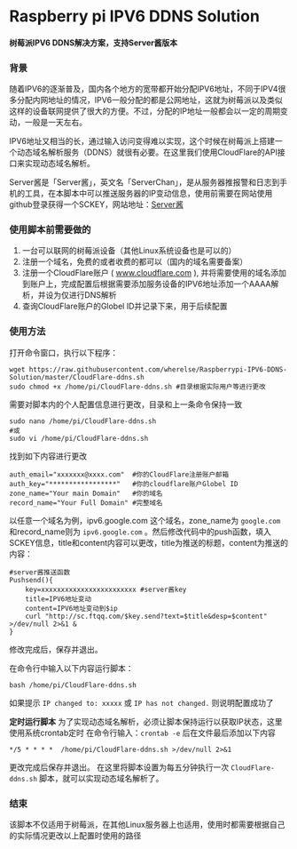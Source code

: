 # Raspberry pi IPV6 DDNS Solution

#### 树莓派IPV6 DDNS解决方案，支持Server酱版本

### 背景
随着IPV6的逐渐普及，国内各个地方的宽带都开始分配IPV6地址，不同于IPV4很多分配内网地址的情况，IPV6一般分配的都是公网地址，这就为树莓派以及类似这样的设备联网提供了很大的方便。不过，分配的IP地址一般都会以一定的周期变动，一般是一天左右。

IPV6地址又相当的长，通过输入访问变得难以实现，这个时候在树莓派上搭建一个动态域名解析服务（DDNS）就很有必要。在这里我们使用CloudFlare的API接口来实现动态域名解析。

Server酱是「Server酱」，英文名「ServerChan」，是从服务器推报警和日志到手机的工具，在本脚本中可以推送服务器的IP变动信息，使用前需要在网站使用github登录获得一个SCKEY，网站地址：[Server酱](https://sc.ftqq.com/3.version) 

### 使用脚本前需要做的
1. 一台可以联网的树莓派设备（其他Linux系统设备也是可以的）
2. 注册一个域名，免费的或者收费的都可以（国内的域名需要备案）
3. 注册一个CloudFlare账户 ( www.cloudflare.com ), 并将需要使用的域名添加到账户上，完成配置后根据需要添加服务设备的IPV6地址添加一个AAAA解析，并设为仅进行DNS解析
4. 查询CloudFlare账户的Globel ID并记录下来，用于后续配置

### 使用方法
打开命令窗口，执行以下程序：
```shell
wget https://raw.githubusercontent.com/wherelse/Raspberrypi-IPV6-DDNS-Solution/master/CloudFlare-ddns.sh
sudo chmod +x /home/pi/CloudFlare-ddns.sh #目录根据实际用户等进行更改
```
需要对脚本内的个人配置信息进行更改，目录和上一条命令保持一致
```shell
sudo nano /home/pi/CloudFlare-ddns.sh
#或
sudo vi /home/pi/CloudFlare-ddns.sh
```
找到如下内容进行更改
```shell
auth_email="xxxxxxx@xxxx.com"  #你的CloudFlare注册账户邮箱
auth_key="*****************"   #你的cloudflare账户Globel ID 
zone_name="Your main Domain"   #你的域名
record_name="Your Full Domain" #完整域名
```
以任意一个域名为例，ipv6.google.com 这个域名，zone_name为 `google.com` 和record_name则为 `ipv6.google.com` 。然后修改代码中的push函数，填入SCKEY信息，title和content内容可以更改，title为推送的标题，content为推送的内容：

```shell
#server酱推送函数
Pushsend(){
    key=xxxxxxxxxxxxxxxxxxxxxxxx #server酱key
    title=IPV6地址变动
    content=IPV6地址变动到$ip
    curl "http://sc.ftqq.com/$key.send?text=$title&desp=$content" >/dev/null 2>&1 &
}

```

修改完成后，保存并退出。

在命令行中输入以下内容运行脚本：
```shell
bash /home/pi/CloudFlare-ddns.sh
```
如果提示 `IP changed to: xxxxx` 或 `IP has not changed.` 则说明配置成功了

**定时运行脚本**
为了实现动态域名解析，必须让脚本保持运行以获取IP状态，这里使用系统crontab定时
在命令行输入：`crontab -e` 后在文件最后添加以下内容
```shell
*/5 * * * *  /home/pi/CloudFlare-ddns.sh >/dev/null 2>&1
```
更改完成后保存并退出。
在这里将脚本设置为每五分钟执行一次 `CloudFlare-ddns.sh` 脚本，就可以实现动态域名解析了。

### 结束
该脚本不仅适用于树莓派，在其他Linux服务器上也适用，使用时都需要根据自己的实际情况更改以上配置时使用的路径